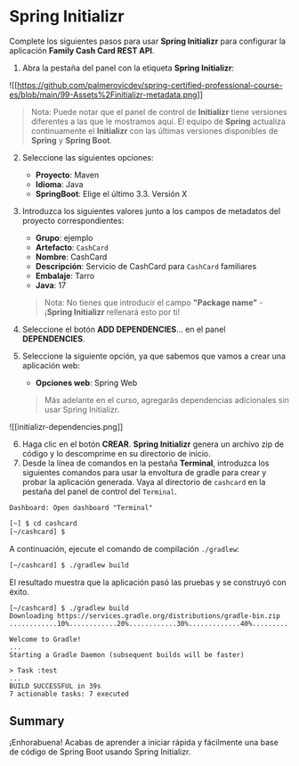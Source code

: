 # Spring Initializr

Complete los siguientes pasos para usar **Spring Initializr** para configurar la aplicación **Family Cash Card REST API**.

1. Abra la pestaña del panel con la etiqueta **Spring Initializr**:

![[https://github.com/palmerovicdev/spring-certified-professional-course-es/blob/main/99-Assets%2Finitializr-metadata.png]]

> Nota: Puede notar que el panel de control de **Initializr** tiene versiones diferentes a las que le mostramos aquí. El equipo de **Spring** actualiza continuamente el **Initializr** con las últimas versiones disponibles de **Spring** y **Spring Boot**.


2. Seleccione las siguientes opciones:
	- **Proyecto**: Maven
	- **Idioma**: Java
	- **SpringBoot**: Elige el último 3.3. Versión X

3. Introduzca los siguientes valores junto a los campos de metadatos del proyecto correspondientes:
	- **Grupo**: ejemplo
	- **Artefacto**: `CashCard`
	- **Nombre**: CashCard
	- **Descripción**: Servicio de CashCard para `CashCard` familiares
	- **Embalaje**: Tarro
	- **Java**: 17

   > Nota: No tienes que introducir el campo **"Package name"** - ¡**Spring Initializr** rellenará esto por ti!

4. Seleccione el botón **ADD DEPENDENCIES**... en el panel **DEPENDENCIES**.
5. Seleccione la siguiente opción, ya que sabemos que vamos a crear una aplicación web:
	- **Opciones web**: Spring Web

   > Más adelante en el curso, agregarás dependencias adicionales sin usar Spring Initializr.

![[initializr-dependencies.png]]

6. Haga clic en el botón **CREAR**. **Spring Initializr** genera un archivo zip de código y lo descomprime en su directorio de inicio.
8. Desde la línea de comandos en la pestaña **Terminal**, introduzca los siguientes comandos para usar la envoltura de gradle para crear y probar la aplicación generada.
Vaya al directorio de `cashcard` en la pestaña del panel de control del `Terminal`.

`Dashboard: Open dashboard "Terminal"`
```bash
[~] $ cd cashcard 
[~/cashcard] $
```

A continuación, ejecute el comando de compilación `./gradlew`:
```bash
[~/cashcard] $ ./gradlew build
```

El resultado muestra que la aplicación pasó las pruebas y se construyó con éxito.
```
[~/cashcard] $ ./gradlew build
Downloading https://services.gradle.org/distributions/gradle-bin.zip
............10%............20%............30%.............40%............50%............60%............70%.............80%............90%............100%

Welcome to Gradle!
...
Starting a Gradle Daemon (subsequent builds will be faster)

> Task :test
...
BUILD SUCCESSFUL in 39s
7 actionable tasks: 7 executed
```

## Summary

¡Enhorabuena! Acabas de aprender a iniciar rápida y fácilmente una base de código de Spring Boot usando Spring Initializr.